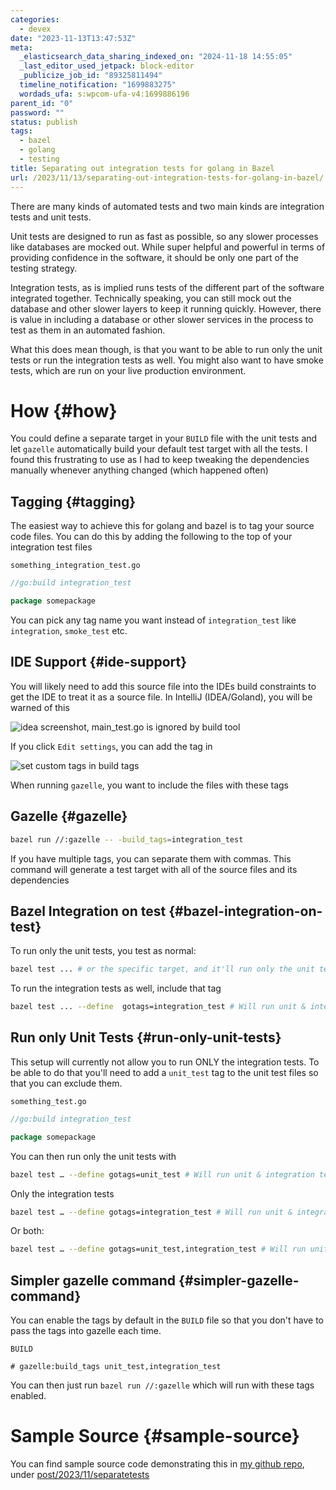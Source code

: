```yaml
---
categories:
  - devex
date: "2023-11-13T13:47:53Z"
meta:
  _elasticsearch_data_sharing_indexed_on: "2024-11-18 14:55:05"
  _last_editor_used_jetpack: block-editor
  _publicize_job_id: "89325811494"
  timeline_notification: "1699883275"
  wordads_ufa: s:wpcom-ufa-v4:1699886196
parent_id: "0"
password: ""
status: publish
tags:
  - bazel
  - golang
  - testing
title: Separating out integration tests for golang in Bazel
url: /2023/11/13/separating-out-integration-tests-for-golang-in-bazel/
---
```


There are many kinds of automated tests and two main kinds are integration tests
and unit tests.

Unit tests are designed to run as fast as possible, so any slower processes like
databases are mocked out. While super helpful and powerful in terms of providing
confidence in the software, it should be only one part of the testing strategy.

Integration tests, as is implied runs tests of the different part of the
software integrated together. Technically speaking, you can still mock out the
database and other slower layers to keep it running quickly. However, there is
value in including a database or other slower services in the process to test as
them in an automated fashion.

What this does mean though, is that you want to be able to run only the unit
tests or run the integration tests as well. You might also want to have smoke
tests, which are run on your live production environment.

<!--more-->

# How {#how}

You could define a separate target in your `BUILD` file with the unit tests and
let `gazelle` automatically build your default test target with all the tests. I
found this frustrating to use as I had to keep tweaking the dependencies
manually whenever anything changed (which happened often)

## Tagging {#tagging}

The easiest way to achieve this for golang and bazel is to tag your source code
files. You can do this by adding the following to the top of your integration
test files

`something_integration_test.go`

```go
//go:build integration_test

package somepackage
```

You can pick any tag name you want instead of `integration_test` like
`integration`, `smoke_test` etc.

## IDE Support {#ide-support}

You will likely need to add this source file into the IDEs build constraints to
get the IDE to treat it as a source file. In IntelliJ (IDEA/Goland), you will be
warned of this

![idea screenshot, main_test.go is ignored by build tool](/assets/2023/11/image.png)

If you click `Edit settings`, you can add the tag in

![set custom tags in build tags](/assets/2023/11/image-1.png)

When running `gazelle`, you want to include the files with these tags

## Gazelle {#gazelle}

```bash
bazel run //:gazelle -- -build_tags=integration_test
```

If you have multiple tags, you can separate them with commas. This command will
generate a test target with all of the source files and its dependencies

## Bazel Integration on test {#bazel-integration-on-test}

To run only the unit tests, you test as normal:

```bash
bazel test ... # or the specific target, and it'll run only the unit tests
```

To run the integration tests as well, include that tag

```bash
bazel test ... --define  gotags=integration_test # Will run unit & integration tests
```

## Run only Unit Tests {#run-only-unit-tests}

This setup will currently not allow you to run ONLY the integration tests. To be
able to do that you\'ll need to add a `unit_test` tag to the unit test files so
that you can exclude them.

```
something_test.go
```

```go
//go:build integration_test

package somepackage
```

You can then run only the unit tests with

```bash
bazel test … --define gotags=unit_test # Will run unit & integration tests
```

Only the integration tests

```bash
bazel test … --define gotags=integration_test # Will run unit & integration tests
```

Or both:

```bash
bazel test … --define gotags=unit_test,integration_test # Will run unit & integration tests
```

## Simpler gazelle command {#simpler-gazelle-command}

You can enable the tags by default in the `BUILD` file so that you don\'t have
to pass the tags into gazelle each time.

`BUILD`

```starlark
# gazelle:build_tags unit_test,integration_test
```

You can then just run `bazel run //:gazelle` which will run with these tags
enabled.

# Sample Source {#sample-source}

You can find sample source code demonstrating this in
[my github repo](https://github.com/drone-ah/wordsonsand), under
[post/2023/11/separatetests](https://github.com/drone-ah/wordsonsand/tree/main/post/2023/11/separatetests)
